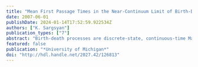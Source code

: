 ```yaml
---
title: "Mean First Passage Times in the Near-Continuum Limit of Birth-Death Processes"
date: 2007-06-01
publishDate: 2024-01-14T17:52:59.922534Z
authors: ["K. Sargsyan"]
publication_types: ["7"]
abstract: "Birth-death processes are discrete-state, continuous-time Markov jump processes with one-step jumps. In this work, first passage times in birth-death processes and their near-continuum (i.e., large system size) limit processes are investigated. Mean first passage time to the absorbing zero-state or mean extinction time is an exponentially large quantity with exponent that is proportional to the system size, provided that there is at least one stable state in the full-continuum, deterministic limit of the system. On the epidemiological SIS model, it is illustrated that the associated diffusion process, i.e., the near-continuum limit of the underlying Markov jump process, leads to an exponential mean extinction time, but with a different exponent, independent of the system size. Since the extinction is a rare event, large deviations principles are introduced and used in order to obtain the above-mentioned exponents bypassing the exact solutions; these solutions may not be available for multistep or multidimensional Markov jump processes. Another sample model, the Schlogl model of chemical kinetics is used as a benchmark one. The deterministic description of this model exhibits bistability, hence the sporadic, fluctuation-driven switches between two 'stable' states are rare events or large deviations. The main novel result of this work concerns multistable models. It is shown that the most likely path between two states is not necessarily the most dominant one for the mean first passage time. The latter may be dominated by the so-called trapped paths, i.e., the paths that are first trapped in a neighborhood of another stable state for a long time."
featured: false
publication: "*University of Michigan*"
doi: "http://hdl.handle.net/2027.42/126813"
---
```


